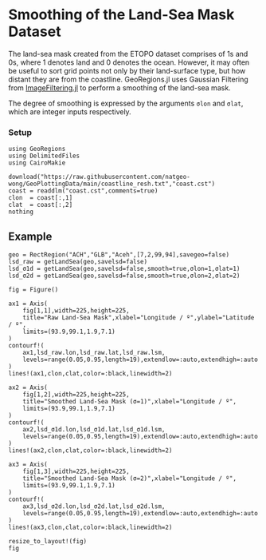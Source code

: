 # Smoothing of the Land-Sea Mask Dataset

The land-sea mask created from the ETOPO dataset comprises of 1s and 0s, where 1 denotes land and 0 denotes the ocean.  However, it may often be useful to sort grid points not only by their land-surface type, but how distant they are from the coastline.  GeoRegions.jl uses Gaussian Filtering from [ImageFiltering.jl](https://github.com/JuliaImages/ImageFiltering.jl) to perform a smoothing of the land-sea mask.

The degree of smoothing is expressed by the arguments `σlon` and `σlat`, which are integer inputs respectively.

### Setup

````@example smooth
using GeoRegions
using DelimitedFiles
using CairoMakie

download("https://raw.githubusercontent.com/natgeo-wong/GeoPlottingData/main/coastline_resh.txt","coast.cst")
coast = readdlm("coast.cst",comments=true)
clon  = coast[:,1]
clat  = coast[:,2]
nothing
````

## Example

````@example smooth
geo = RectRegion("ACH","GLB","Aceh",[7,2,99,94],savegeo=false)
lsd_raw = getLandSea(geo,savelsd=false)
lsd_σ1d = getLandSea(geo,savelsd=false,smooth=true,σlon=1,σlat=1)
lsd_σ2d = getLandSea(geo,savelsd=false,smooth=true,σlon=2,σlat=2)
````

````@example smooth
fig = Figure()

ax1 = Axis(
    fig[1,1],width=225,height=225,
    title="Raw Land-Sea Mask",xlabel="Longitude / º",ylabel="Latitude / º",
    limits=(93.9,99.1,1.9,7.1)
)
contourf!(
    ax1,lsd_raw.lon,lsd_raw.lat,lsd_raw.lsm,
    levels=range(0.05,0.95,length=19),extendlow=:auto,extendhigh=:auto
)
lines!(ax1,clon,clat,color=:black,linewidth=2)

ax2 = Axis(
    fig[1,2],width=225,height=225,
    title="Smoothed Land-Sea Mask (σ=1)",xlabel="Longitude / º",
    limits=(93.9,99.1,1.9,7.1)
)
contourf!(
    ax2,lsd_σ1d.lon,lsd_σ1d.lat,lsd_σ1d.lsm,
    levels=range(0.05,0.95,length=19),extendlow=:auto,extendhigh=:auto
)
lines!(ax2,clon,clat,color=:black,linewidth=2)

ax3 = Axis(
    fig[1,3],width=225,height=225,
    title="Smoothed Land-Sea Mask (σ=2)",xlabel="Longitude / º",
    limits=(93.9,99.1,1.9,7.1)
)
contourf!(
    ax3,lsd_σ2d.lon,lsd_σ2d.lat,lsd_σ2d.lsm,
    levels=range(0.05,0.95,length=19),extendlow=:auto,extendhigh=:auto
)
lines!(ax3,clon,clat,color=:black,linewidth=2)

resize_to_layout!(fig)
fig
````